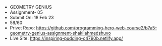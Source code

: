 * GEOMETRY GENIUS 
* Assignment- 05
* Submit On: 18 Feb 23
* 58/60
* Privet Repo: https://github.com/programming-hero-web-course2/b7a5-geometry-genius-assignment-shakilahmedshuvo
* Live Site: https://inspiring-pudding-c4790b.netlify.app/